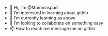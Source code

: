 - 👋 Hi, I’m @Mummaspud
- 👀 I’m interested in learning about githib
- 🌱 I’m currently learning as above
- 💞️ I’m looking to collaborate on something easy
- 📫 How to reach me message me on githib

<!---
Mummaspud/Mummaspud is a ✨ special ✨ repository because its `README.md` (this file) appears on your GitHub profile.
You can click the Preview link to take a look at your changes.
--->
